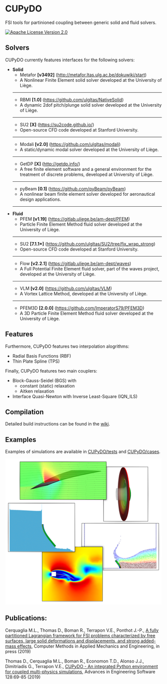 # CUPyDO
FSI tools for partinioned coupling between generic solid and fluid solvers.

[![Apache License Version 2.0](https://img.shields.io/badge/license-Apache_2.0-green.svg)](LICENSE)

## Solvers
CUPyDO currently features interfaces for the following solvers:
- **Solid**
  - Metafor **[v3492]** (http://metafor.ltas.ulg.ac.be/dokuwiki/start)
  - A Nonlinear Finite Element solid solver developed at the University of Liège.
  ---
  - RBMI **[1.0]** (https://github.com/ulgltas/NativeSolid)
  - A dynamic 2dof pitch/plunge solid solver developed at the University of Liège.
  ---
  - SU2 **[X]** (https://su2code.github.io/)
  - Open-source CFD code developed at Stanford University.
  ---
  - Modali **[v2.0]** (https://github.com/ulgltas/modali)
  - A static/dynamic modal solver developed at the University of Liège.
  ---
  - GetDP **[X]** (http://getdp.info/)
  - A free finite element software and a general environment for the treatment of discrete problems, developed at University of Liège.
  ---
  - pyBeam **[0.1]** (https://github.com/pyBeam/pyBeam)
  - A nonlinear beam finite element solver developed for aeronautical design applications.
  ---
- **Fluid**
  - PFEM **[v1.19]** (https://gitlab.uliege.be/am-dept/PFEM)
  - Particle Finite Element Method fluid solver developed at the University of Liège.
  ---
  - SU2 **[7.1.1\*]** (https://github.com/ulgltas/SU2/tree/fix_wrap_strong)
  - Open-source CFD code developed at Stanford University.
  ---
  - Flow **[v2.2.1]** (https://gitlab.uliege.be/am-dept/waves)
  - A Full Potential Finite Element fluid solver, part of the waves project, developed at the University of Liège.
  ---
  - VLM **[v2.0]** (https://github.com/ulgltas/VLM)
  - A Vortex Lattice Method, developed at the University of Liège.
  ---
  - PFEM3D **[2.0.0]** (https://github.com/ImperatorS79/PFEM3D)
  - A 3D Particle Finite Element Method fluid solver developed at the University of Liège.

##  Features

Furthermore, CUPyDO features two interpolation alogrithms:
- Radial Basis Functions (RBF)
- Thin Plate Spline (TPS)

Finally, CUPyDO features two main couplers:
- Block-Gauss-Seidel (BGS) with
  - constant (static) relaxation
  - Aitken relaxation
- Interface Quasi-Newton with Inverse Least-Square (IQN_ILS)

## Compilation
Detailed build instructions can be found in the [wiki](https://github.com/ulgltas/CUPyDO/wiki/Installation).

## Examples
Examples of simulations are available in [CUPyDO/tests](https://github.com/ulgltas/CUPyDO/tree/master/tests) and [CUPyDO/cases](https://github.com/ulgltas/CUPyDO/tree/master/cases).

![Screenshot](/tests/fsi_examples.png)

## Publications:
Cerquaglia M.L., Thomas D., Boman R., Terrapon V.E., Ponthot J.-P., [A fully partitioned Lagrangian framework for FSI problems characterized by free surfaces, large solid deformations and displacements, and strong added-mass effects](https://doi.org/10.1016/j.cma.2019.01.021), Computer Methods in Applied Mechanics and Engineering, in press (2019)

Thomas D., Cerquaglia M.L., Boman R., Economon T.D., Alonso J.J., Dimitriadis G., Terrapon V.E., [CUPyDO - An integrated Python environment for coupled multi-physics simulations](https://doi.org/10.1016/j.advengsoft.2018.05.007), Advances in Engineering Software 128:69-85 (2019)
